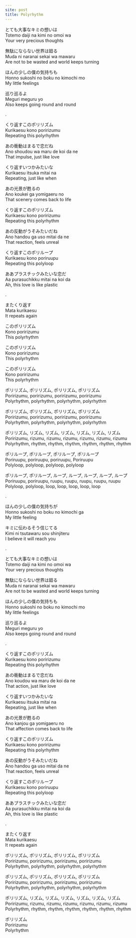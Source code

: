 ```yaml
---
site: post
title: Polyrhythm
---
```


とても大事なキミの想いは  
Totemo daiji na kimi no omoi wa  
Your very precious thoughts

無駄にならない世界は廻る  
Muda ni naranai sekai wa mawaru  
Are not to be wasted and world keeps turning

ほんの少しの僕の気持ちも  
Honno sukoshi no boku no kimochi mo  
My little feelings

巡り巡るよ  
Meguri meguru yo  
Also keeps going round and round
  
.  
  
くり返すこのポリリズム  
Kurikaesu kono poririzumu  
Repeating this polyrhythm

あの衝動はまるで恋だね  
Ano shoudou wa maru de koi da ne  
That impulse, just like love

くり返すいつかみたいな  
Kurikaesu itsuka mitai na  
Repeating, just like when

あの光景が甦るの  
Ano koukei ga yomigaeru no  
That scenery comes back to life

くり返すこのポリリズム  
Kurikaesu kono poririzumu  
Repeating this polyrhythm

あの反動がうそみたいだね  
Ano handou ga uso mitai da ne  
That reaction, feels unreal

くり返すこのポリループ  
Kurikaesu kono poriruupu  
Repeating this polyloop

ああプラスチックみたいな恋だ  
Aa purasuchikku mitai na koi da  
Ah, this love is like plastic

.

またくり返す  
Mata kurikaesu  
It repeats again  

このポリリズム  
Kono poririzumu  
This polyrhythm  

このポリリズム  
Kono poririzumu  
This polyrhythm  

このポリリズム  
Kono poririzumu  
This polyrhythm  

ポリリズム, ポリリズム, ポリリズム, ポリリズム  
Poririzumu, poririzumu, poririzumu, poririzumu  
Polyrhythm, polyrhythm, polyrhythm, polyrhythm  

ポリリズム, ポリリズム, ポリリズム, ポリリズム  
Poririzumu, poririzumu, poririzumu, poririzumu  
Polyrhythm, polyrhythm, polyrhythm, polyrhythm  

ポリリズム, リズム, リズム, リズム, リズム, リズム, リズム  
Poririzumu, rizumu, rizumu, rizumu, rizumu, rizumu, rizumu  
Polyrhythm, rhythm, rhythm, rhythm, rhythm, rhythm, rhythm  

ポリループ, ポリループ, ポリループ, ポリループ  
Poriruupu, poriruupu, poriruupu, Poriruupu  
Polyloop, polyloop, polyloop, polyloop  

ポリループ, ポリループ, ループ, ループ, ループ, ループ, ループ  
Poriruupu, poriruupu, ruupu, ruupu, ruupu, ruupu, ruupu  
Polyloop, polyloop, loop, loop, loop, loop, loop  

.  

ほんの少しの僕の気持ちが  
Honno sukoshi no boku no kimochi ga  
My little feeling

キミに伝わるそう信じてる  
Kimi ni tsutawaru sou shinjiteru  
I believe it will reach you

.  

とても大事なキミの想いは  
Totemo daiji na kimi no omoi wa  
Your very precious thoughts

無駄にならない世界は廻る  
Muda ni naranai sekai wa mawaru  
Are not to be wasted and world keeps turning

ほんの少しの僕の気持ちも  
Honno sukoshi no boku no kimochi mo  
My little feelings

巡り巡るよ  
Meguri meguru yo  
Also keeps going round and round

.  

くり返すこのポリリズム  
Kurikaesu kono poririzumu  
Repeating this polyrhythm

あの衝動はまるで恋だね  
Ano koudou wa maru de koi da ne  
That action, just like love

くり返すいつかみたいな  
Kurikaesu itsuka mitai na  
Repeating, just like when

あの光景が甦るの  
Ano kanjou ga yomigaeru no  
That affection comes back to life

くり返すこのポリリズム  
Kurikaesu kono poririzumu  
Repeating this polyrhythm

あの反動がうそみたいだね  
Ano handou ga uso mitai da ne  
That reaction, feels unreal

くり返すこのポリループ  
Kurikaesu kono poriruupu  
Repeating this polyloop

ああプラスチックみたいな恋だ  
Aa purasuchikku mitai na koi da  
Ah, this love is like plastic

.  

またくり返す             
Mata kurikaesu  
It repeats again  

ポリリズム, ポリリズム, ポリリズム, ポリリズム  
Poririzumu, poririzumu, poririzumu, poririzumu  
Polyrhythm, polyrhythm, polyrhythm, polyrhythm  

ポリリズム, ポリリズム, ポリリズム, ポリリズム  
Poririzumu, poririzumu, poririzumu, poririzumu  
Polyrhythm, polyrhythm, polyrhythm, polyrhythm  

ポリリズム, リズム, リズム, リズム, リズム, リズム, リズム  
Poririzumu, rizumu, rizumu, rizumu, rizumu, rizumu, rizumu  
Polyrhythm, rhythm, rhythm, rhythm, rhythm, rhythm, rhythm  

ポリリズム  
Poririzumu  
Polyrhythm  
